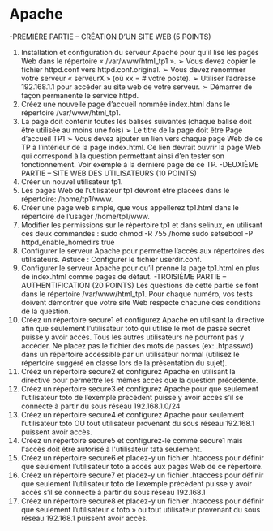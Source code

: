 # Apache
-PREMIÈRE PARTIE – CRÉATION D’UN SITE WEB (5 POINTS)
1. Installation et configuration du serveur Apache pour qu’il lise les pages Web dans le
répertoire « /var/www/html_tp1 ».
➢ Vous devez copier le fichier httpd.conf vers httpd.conf.original.
➢ Vous devez renommer votre serveur « serveurX » (où xx = # votre poste).
➢ Utiliser l’adresse 192.168.1.1 pour accéder au site web de votre serveur.
➢ Démarrer de façon permanente le service httpd.
2. Créez une nouvelle page d’accueil nommée index.html dans le répertoire
/var/www/html_tp1.
3. La page doit contenir toutes les balises suivantes (chaque balise doit être utilisée au
moins une fois)
➢ Le titre de la page doit être Page d’accueil TP1
➢ Vous devez ajouter un lien vers chaque page Web de ce TP à l’intérieur de la
page index.html. Ce lien devrait ouvrir la page Web qui correspond à la
question permettant ainsi d’en tester son fonctionnement. Voir exemple à la
dernière page de ce TP.
-DEUXIÈME PARTIE – SITE WEB DES UTILISATEURS (10 POINTS)
1. Créer un nouvel utilisateur tp1.
2. Les pages Web de l’utilisateur tp1 devront être placées dans le répertoire:
/home/tp1/www.
3. Créer une page web simple, que vous appellerez tp1.html dans le répertoire de
l’usager /home/tp1/www.
4. Modifier les permissions sur le répertoire tp1 et dans selinux, en utilisant ces deux
commandes :
sudo chmod -R 755 /home
sudo setsebool -P httpd_enable_homedirs true
5. Configurer le serveur Apache pour permettre l’accès aux répertoires des
utilisateurs. Astuce : Configurer le fichier userdir.conf.
6. Configurer le serveur Apache pour qu’il prenne la page tp1.html en plus de
index.html comme pages de défaut.
-TROISIÈME PARTIE – AUTHENTIFICATION (20 POINTS)
Les questions de cette partie se font dans le répertoire /var/www/html_tp1.
Pour chaque numéro, vos tests doivent démontrer que votre site Web respecte
chacune des conditions de la question.
1. Créez un répertoire secure1 et configurez Apache en utilisant la directive
<Directory> afin que seulement l’utilisateur toto qui utilise le mot de passe secret
puisse y avoir accès. Tous les autres utilisateurs ne pourront pas y accéder. Ne
placez pas le fichier des mots de passes (ex: .htpasswd) dans un répertoire
accessible par un utilisateur normal (utilisez le répertoire suggéré en classe lors de
la présentation du sujet).
2. Créez un répertoire secure2 et configurez Apache en utilisant la directive
<Location> pour permettre les mêmes accès que la question précédente.
3. Créez un répertoire secure3 et configurez Apache pour que seulement
l’utilisateur toto de l’exemple précédent puisse y avoir accès s’il se connecte à partir
du sous réseau 192.168.1.0/24
4. Créez un répertoire secure4 et configurez Apache pour seulement l’utilisateur
toto OU tout utilisateur provenant du sous réseau 192.168.1 puissent avoir accès.
4. Créez un répertoire secure5 et configurez-le comme secure1 mais l'accès doit être
autorisé à l'utilisateur tata seulement.
5. Créez un répertoire secure6 et placez-y un fichier .htaccess pour définir que
seulement l’utilisateur toto a accès aux pages Web de ce répertoire.
6. Créez un répertoire secure7 et placez-y un fichier .htaccess pour définir que
seulement l’utilisateur toto de l’exemple précédent puisse y avoir accès s’il se
connecte à partir du sous réseau 192.168.1
7. Créez un répertoire secure8 et placez-y un fichier .htaccess pour définir que
seulement l’utilisateur « toto » ou tout utilisateur provenant du sous réseau
192.168.1 puissent avoir accès.
